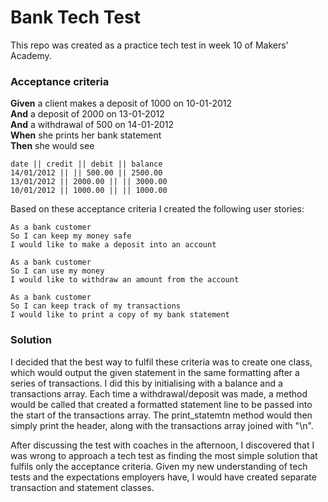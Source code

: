Bank Tech Test
===============

This repo was created as a practice tech test in week 10 of Makers' Academy.

### Acceptance criteria

**Given** a client makes a deposit of 1000 on 10-01-2012  
**And** a deposit of 2000 on 13-01-2012  
**And** a withdrawal of 500 on 14-01-2012  
**When** she prints her bank statement  
**Then** she would see

```
date || credit || debit || balance
14/01/2012 || || 500.00 || 2500.00
13/01/2012 || 2000.00 || || 3000.00
10/01/2012 || 1000.00 || || 1000.00

```

Based on these acceptance criteria I created the following user stories:

```
As a bank customer
So I can keep my money safe
I would like to make a deposit into an account
```

```
As a bank customer
So I can use my money
I would like to withdraw an amount from the account
```

```
As a bank customer
So I can keep track of my transactions
I would like to print a copy of my bank statement
```

### Solution
I decided that the best way to fulfil these criteria was to create one class, which would output the given statement in the same formatting after a series of transactions. I did this by initialising with a balance and a transactions array. Each time a withdrawal/deposit was made, a method would be called that created a formatted statement line to be passed into the start of the transactions array. The print_statemtn method would then simply print the header, along with the transactions array joined with "\n".

After discussing the test with coaches in the afternoon, I discovered that I was wrong to approach a tech test as finding the most simple solution that fulfils only the acceptance criteria. Given my new understanding of tech tests and the expectations employers have, I would have created separate transaction and statement classes.
